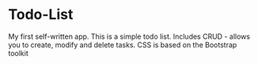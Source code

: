 # Todo-List
My first self-written app. This is a simple todo list. 
Includes CRUD - allows you to create, modify and delete tasks.
CSS is based on the Bootstrap toolkit
